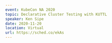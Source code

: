 ```yaml
---
event: KubeCon NA 2020
topic: Declarative Cluster Testing with KUTTL
speaker: Ken Sipe
date: 2020-11-20
location: Virtual
url: https://sched.co/ekAs
---
```


<!-- some more info about the event could go here -->

<!-- more -->
